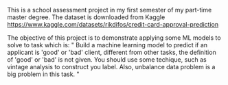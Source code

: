 This is a school assessment project in my first semester of my part-time master degree. 
The dataset is downloaded from Kaggle https://www.kaggle.com/datasets/rikdifos/credit-card-approval-prediction

The objective of this project is to demonstrate applying some ML models to solve to task which is:
"
Build a machine learning model to predict if an applicant is 'good' or 'bad' client, different from other tasks, the definition of 'good' or 'bad' is not given. 
You should use some techique, such as vintage analysis to construct you label. Also, unbalance data problem is a big problem in this task.
"
